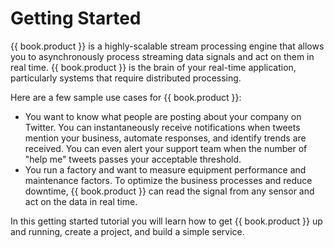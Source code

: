 # Getting Started

{{ book.product }} is a highly-scalable stream processing engine that allows you to asynchronously process streaming data signals and act on them in real time. {{ book.product }} is the brain of your real-time application, particularly systems that require distributed processing.

Here are a few sample use cases for {{ book.product }}:

* You want to know what people are posting about your company on Twitter. You can instantaneously receive notifications when tweets mention your business, automate responses, and identify trends are received. You can even alert your support team when the number of "help me" tweets passes your acceptable threshold.
* You run a factory and want to measure equipment performance and maintenance factors. To optimize the business processes and reduce downtime,  {{ book.product }} can read the signal from any sensor and act on the data in real time.

In this getting started tutorial you will learn how to get {{ book.product }} up and running, create a project, and build a simple service.
